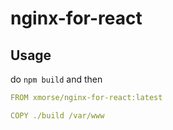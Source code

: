 # nginx-for-react

## Usage
do `npm build` and then 

```yml
FROM xmorse/nginx-for-react:latest

COPY ./build /var/www

```
